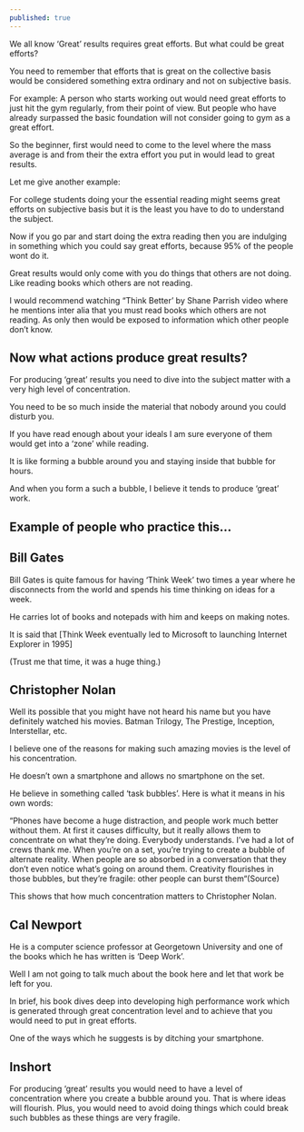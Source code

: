 ```yaml
---
published: true
---
```

We all know ‘Great’ results requires great efforts. But what could be great efforts?

You need to remember that efforts that is great on the collective basis would be considered something extra ordinary and not on subjective basis.

For example: A person who starts working out would need great efforts to just hit the gym regularly, from their point of view. But people who have already surpassed the basic foundation will not consider going to gym as a great effort.

So the beginner, first would need to come to the level where the mass average is and from their the extra effort you put in would lead to great results.

Let me give another example:

For college students doing your the essential reading might seems great efforts on subjective basis but it is the least you have to do to understand the subject.

Now if you go par and start doing the extra reading then you are indulging in something which you could say great efforts, because 95% of the people wont do it.

Great results would only come with you do things that others are not doing. Like reading books which others are not reading.

I would recommend watching “Think Better’ by Shane Parrish video where he mentions inter alia that you must read books which others are not reading. As only then would be exposed to information which other people don’t know.

## Now what actions produce great results?

For producing ‘great’ results you need to dive into the subject matter with a very high level of concentration.

You need to be so much inside the material that nobody around you could disturb you.

If you have read enough about your ideals I am sure everyone of them would get into a ‘zone’ while reading.

It is like forming a bubble around you and staying inside that bubble for hours.

And when you form a such a bubble, I believe it tends to produce ‘great’ work.

## Example of people who practice this…

## Bill Gates

Bill Gates is quite famous for having ‘Think Week’ two times a year where he disconnects from the world and spends his time thinking on ideas for a week.

He carries lot of books and notepads with him and keeps on making notes.

It is said that [Think Week eventually led to Microsoft to launching Internet Explorer in 1995]

(Trust me that time, it was a huge thing.)

## Christopher Nolan

Well its possible that you might have not heard his name but you have definitely watched his movies. Batman Trilogy, The Prestige, Inception, Interstellar, etc.

I believe one of the reasons for making such amazing movies is the level of his concentration.

He doesn’t own a smartphone and allows no smartphone on the set.

He believe in something called ‘task bubbles’. Here is what it means in his own words:

“Phones have become a huge distraction, and people work much better without them. At first it causes difficulty, but it really allows them to concentrate on what they’re doing. Everybody understands. I’ve had a lot of crews thank me. When you’re on a set, you’re trying to create a bubble of alternate reality. When people are so absorbed in a conversation that they don’t even notice what’s going on around them. Creativity flourishes in those bubbles, but they’re fragile: other people can burst them“(Source)

This shows that how much concentration matters to Christopher Nolan.

## Cal Newport

He is a computer science professor at Georgetown University and one of the books which he has written is ‘Deep Work’.

Well I am not going to talk much about the book here and let that work be left for you.

In brief, his book dives deep into developing high performance work which is generated through great concentration level and to achieve that you would need to put in great efforts.

One of the ways which he suggests is by ditching your smartphone.

## Inshort

For producing ‘great’ results you would need to have a level of concentration where you create a bubble around you. That is where ideas will flourish. Plus, you would need to avoid doing things which could break such bubbles as these things are very fragile.
